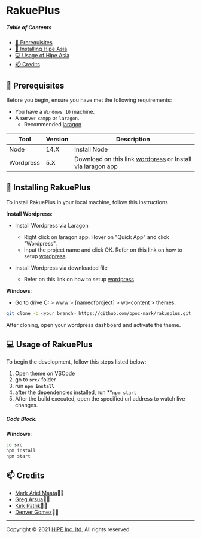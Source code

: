 # RakuePlus

##### Table of Contents

-   [:pushpin: Prerequisites](#Prerequisites)
-   [:rocket: Installing Hipe Asia](#Installing)
-   [:computer: Usage of Hipe Asia](#Usage)
-   [:mailbox: Credits](#Credits)

## <a name='Prerequisites'></a> :pushpin: Prerequisites

Before you begin, ensure you have met the following requirements:

-   You have a `Windows 10` machine.
-   A server `xampp` or `laragon`.
    -   Recommended [laragon](https://laragon.org/download/)

| Tool     | Version | Description                                                                              |
| -------- | ------- | ---------------------------------------------------------------------------------------- |
| Node     | 14.X | Install Node      |
| Wordpress | 5.X  | Download on this link [wordpress](https://wordpress.org/) or Install via laragon app |

## <a name='Installing'></a> :rocket: Installing RakuePlus

To install RakuePlus in your local machine, follow this instructions

**Install Wordpress**:

-   Install Wordpress via Laragon
    -   Right click on laragon app. Hover on "Quick App" and click "Wordpress".
    -   Input the project name and click OK. Refer on this link on how to setup [wordpress](https://wordpress.org/support/article/how-to-install-wordpress/#finishing-installation) 

-   Install Wordpress via downloaded file
    -   Refer on this link on how to setup [wordpress](https://wordpress.org/support/article/how-to-install-wordpress/#detailed-instructions) 

**Windows**:

- Go to drive C: > www > [nameofproject] > wp-content > themes.

```sh
git clone -b <your_branch> https://github.com/bpoc-mark/rakueplus.git
```

After cloning, open your wordpress dashboard and activate the theme.

## <a name='Usage'></a>:computer: Usage of RakuePlus

To begin the development, follow this steps listed below:

1. Open theme on VSCode
2. go to **`src/`** folder
3. run **`npm install`**
4. after the dependencies installed, run **`npm start`
5. After the build executed, open the specified url address to watch live changes.

##### Code Block:

**Windows**:

```sh
cd src
npm install
npm start
```

## <a name='Credits'></a> :mailbox: Credits

-   [Mark Ariel Maata](https://github.com/bpoc-mark)👩‍💻
-   [Greg Arsua](https://github.com/arsua-greg)👩‍💻
-   [Kirk Patrik](https://github.com/kirk-patrik)👩‍💻
-   [Denver Gomez](https://github.com/bpoc-denver)👩‍💻

---

Copyright © 2021 [HiPE Inc. ltd.](https://hipe.asia/) All rights reserved